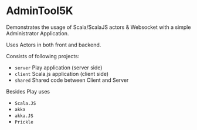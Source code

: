 # AdminTool5K
Demonstrates the usage of Scala/ScalaJS actors & Websocket with a simple
Administrator Application.

Uses Actors in both front and backend.

Consists of following projects:

* `server` Play application (server side)
* `client` Scala.js application (client side)
* `shared` Shared code between Client and Server

Besides Play uses

* `Scala.JS`
* `akka`
* `akka.JS`
* `Prickle`

